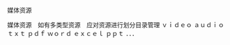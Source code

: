 <!--
 * @Author: your name
 * @Date: 2021-08-17 10:51:03
 * @LastEditTime: 2021-08-17 10:51:18
 * @LastEditors: Please set LastEditors
 * @Description: In User Settings Edit
 * @FilePath: /ticai-ui-individual-uni/src/statics/images/README.md
-->
媒体资源

媒体资源　如有多类型资源　应对资源进行划分目录管理
ｖｉｄｅｏ
ａｕｄｉｏ
ｔｘｔ
ｐｄｆ
ｗｏｒｄ
ｅｘｃｅｌ
ｐｐｔ
．．．
